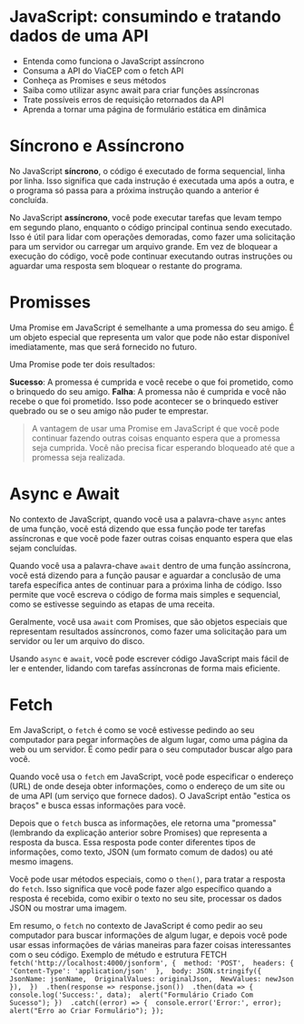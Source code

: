 # JavaScript: consumindo e tratando dados de uma API
* Entenda como funciona o JavaScript assíncrono
* Consuma a API do ViaCEP com o fetch API
* Conheça as Promises e seus métodos
* Saiba como utilizar async await para criar funções assíncronas
* Trate possíveis erros de requisição retornados da API
* Aprenda a tornar uma página de formulário estática em dinâmica

# **Síncrono e Assíncrono**
No JavaScript **síncrono**, o código é executado de forma sequencial, linha por linha. Isso significa que cada instrução é executada uma após a outra, e o programa só passa para a próxima instrução quando a anterior é concluída.

No JavaScript **assíncrono**, você pode executar tarefas que levam tempo em segundo plano, enquanto o código principal continua sendo executado. Isso é útil para lidar com operações demoradas, como fazer uma solicitação para um servidor ou carregar um arquivo grande. Em vez de bloquear a execução do código, você pode continuar executando outras instruções ou aguardar uma resposta sem bloquear o restante do programa.

# **Promisses**

Uma Promise em JavaScript é semelhante a uma promessa do seu amigo. É um objeto especial que representa um valor que pode não estar disponível imediatamente, mas que será fornecido no futuro.

Uma Promise pode ter dois resultados:

**Sucesso**: A promessa é cumprida e você recebe o que foi prometido, como o brinquedo do seu amigo.
**Falha**: A promessa não é cumprida e você não recebe o que foi prometido. Isso pode acontecer se o brinquedo estiver quebrado ou se o seu amigo não puder te emprestar.
> A vantagem de usar uma Promise em JavaScript é que você pode continuar fazendo outras coisas enquanto espera que a promessa seja cumprida. Você não precisa ficar esperando bloqueado até que a promessa seja realizada.

# **Async e Await**
No contexto de JavaScript, quando você usa a palavra-chave `async` antes de uma função, você está dizendo que essa função pode ter tarefas assíncronas e que você pode fazer outras coisas enquanto espera que elas sejam concluídas.

Quando você usa a palavra-chave `await` dentro de uma função assíncrona, você está dizendo para a função pausar e aguardar a conclusão de uma tarefa específica antes de continuar para a próxima linha de código. Isso permite que você escreva o código de forma mais simples e sequencial, como se estivesse seguindo as etapas de uma receita.

Geralmente, você usa `await` com Promises, que são objetos especiais que representam resultados assíncronos, como fazer uma solicitação para um servidor ou ler um arquivo do disco.

Usando `async` e `await`, você pode escrever código JavaScript mais fácil de ler e entender, lidando com tarefas assíncronas de forma mais eficiente.

# **Fetch** 
Em JavaScript, o `fetch` é como se você estivesse pedindo ao seu computador para pegar informações de algum lugar, como uma página da web ou um servidor. É como pedir para o seu computador buscar algo para você.

Quando você usa o `fetch` em JavaScript, você pode especificar o endereço (URL) de onde deseja obter informações, como o endereço de um site ou de uma API (um serviço que fornece dados). O JavaScript então "estica os braços" e busca essas informações para você.

Depois que o `fetch` busca as informações, ele retorna uma "promessa" (lembrando da explicação anterior sobre Promises) que representa a resposta da busca. Essa resposta pode conter diferentes tipos de informações, como texto, JSON (um formato comum de dados) ou até mesmo imagens.

Você pode usar métodos especiais, como o `then()`, para tratar a resposta do `fetch`. Isso significa que você pode fazer algo específico quando a resposta é recebida, como exibir o texto no seu site, processar os dados JSON ou mostrar uma imagem.

Em resumo, o `fetch` no contexto de JavaScript é como pedir ao seu computador para buscar informações de algum lugar, e depois você pode usar essas informações de várias maneiras para fazer coisas interessantes com o seu código.
Exemplo de métudo e estrutura FETCH
`
fetch('http://localhost:4000/jsonform', { 
  method: 'POST', 
  headers: { 
    'Content-Type': 'application/json' 
  }, 
  body:
  JSON.stringify({ 
    JsonName: jsonName, 
    OriginalValues: originalJson, 
    NewValues: newJson 
  }), 
}) 
.then(response => response.json()) 
.then(data => { 
  console.log('Success:', data); 
  alert("Formulário Criado Com Sucesso");
}) 
.catch((error) => { 
  console.error('Error:', error); alert("Erro ao Criar Formulário");
});
`
